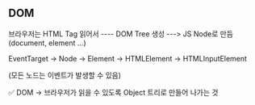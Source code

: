 ## DOM

브라우저는 HTML Tag 읽어서 ---- DOM Tree 생성 --->  JS Node로 만듬 (document, element ...)
  
  
EventTarget → Node → Element → HTMLElement → HTMLInputElement 
  
(모든 노드는 이벤트가 발생할 수 있음)

  
✅ DOM → 브라우저가 읽을 수 있도록 Object 트리로 만들어 나가는 것